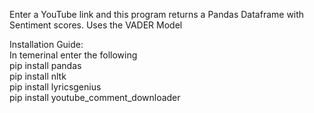 Enter a YouTube link and this program returns a Pandas Dataframe with Sentiment scores. Uses the VADER Model  

Installation Guide:  
In temerinal enter the following  
pip install pandas  
pip install nltk  
pip install lyricsgenius  
pip install youtube_comment_downloader  
